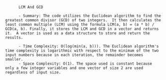 
          LCM And GCD

          - Summary: The code utilizes the Euclidean algorithm to find the greatest common divisor (GCD) of two integers.  It then calculates the least common multiple (LCM) using the formula LCM(a, b) = (a * b) / GCD(a, b). Finally, it stores the LCM and GCD in a vector and returns it.  A vector is used as a data structure to store and return the results.

          - Time Complexity: O(log(min(a, b))). The Euclidean algorithm's time complexity is logarithmic with respect to the minimum of the two input numbers because in each iteration, the remainder becomes smaller.
          - Space Complexity: O(1). The space used is constant because only a few integer variables and one vector of size 2 are used regardless of input size.
          